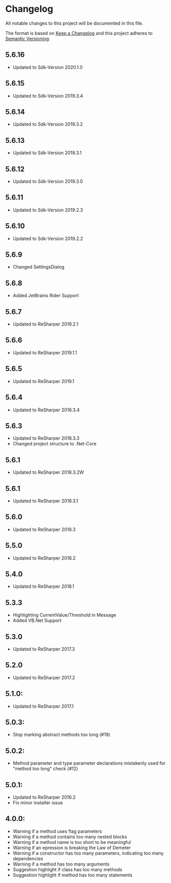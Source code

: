# Changelog
All notable changes to this project will be documented in this file.

The format is based on [Keep a Changelog](http://keepachangelog.com/en/1.0.0/)
and this project adheres to [Semantic Versioning](http://semver.org/spec/v2.0.0.html).

## 5.6.16
- Updated to Sdk-Version 2020.1.0

## 5.6.15
- Updated to Sdk-Version 2019.3.4

## 5.6.14
- Updated to Sdk-Version 2019.3.2

## 5.6.13
- Updated to Sdk-Version 2019.3.1

## 5.6.12
- Updated to Sdk-Version 2019.3.0

## 5.6.11
- Updated to Sdk-Version 2019.2.3

## 5.6.10
- Updated to Sdk-Version 2019.2.2

## 5.6.9
- Changed SettingsDialog

## 5.6.8
- Added JetBrains Rider Support

## 5.6.7
- Updated to ReSharper 2019.2.1

## 5.6.6
- Updated to ReSharper 2019.1.1

## 5.6.5
- Updated to ReSharper 2019.1
      
## 5.6.4
- Updated to ReSharper 2018.3.4

## 5.6.3
- Updated to ReSharper 2018.3.3
- Changed project structure to .Net-Core

## 5.6.1
- Updated to ReSharper 2018.3.2W

## 5.6.1
- Updated to ReSharper 2018.3.1

## 5.6.0
- Updated to ReSharper 2018.3

## 5.5.0
- Updated to ReSharper 2018.2

## 5.4.0
- Updated to ReSharper 2018.1

## 5.3.3
- Highlighting CurrentValue/Threshold in Message
- Added VB.Net Support

## 5.3.0
- Updated to ReSharper 2017.3

## 5.2.0
- Updated to ReSharper 2017.2

## 5.1.0:
- Updated to ReSharper 2017.1

## 5.0.3:
- Stop marking abstract methods too long (#19)

## 5.0.2:
- Method parameter and type parameter declarations mistakenly used for "method too long" check (#12)

## 5.0.1:
- Updated to ReSharper 2016.2
- Fix minor installer issue

## 4.0.0:
- Warning if a method uses flag parameters
- Warning if a method contains too many nested blocks
- Warning if a method name is too short to be meaningful
- Warning if an epression is breaking the Law of Demeter
- Warning if a constructor has too many parameters, indicating too many dependencies
- Warning if a method has too many arguments
- Suggestion highlight if class has too many methods
- Suggestion highlight if method has too many statements
